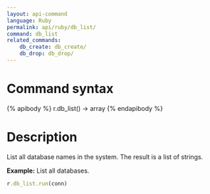 ```yaml
---
layout: api-command 
language: Ruby
permalink: api/ruby/db_list/
command: db_list
related_commands:
    db_create: db_create/
    db_drop: db_drop/
---
```



# Command syntax #

{% apibody %}
r.db_list() &rarr; array
{% endapibody %}

# Description #

List all database names in the system. The result is a list of strings.

__Example:__ List all databases.

```rb
r.db_list.run(conn)
```
